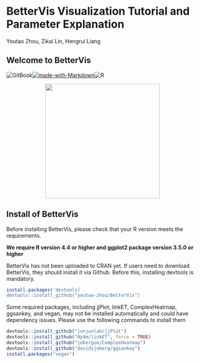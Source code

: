 # BetterVis Visualization Tutorial and Parameter Explanation

Youtao Zhou, Zikai Lin, Hengrui Liang



## Welcome to BetterVis



![GitBook](https://img.shields.io/badge/GitBook-%23000000.svg?style=for-the-badge&logo=gitbook&logoColor=white)[![made-with-Markdown](https://img.shields.io/badge/Made%20with-Markdown-1f425f.svg)](http://commonmark.org)![R](https://img.shields.io/badge/r-%23276DC3.svg?style=for-the-badge&logo=r&logoColor=white)


 
<p align="center">
  <img src="https://raw.githubusercontent.com/youtao-zhou/BetterVis_Helper/main/Figure/Logo6.png" width="300"/>
</p>




## Install of BetterVis

Before installing BetterVis, please check that your R version meets the requirements.

**We require R version 4.4 or higher and ggplot2 package version 3.5.0 or higher**



BetterVis has not been uploaded to CRAN yet. If users need to download BetterVis, they should install it via Github. Before this, installing devtools is mandatory.

```R
install.packages('devtools)
devtools::install_github("youtao-zhou/BetterVis")
```



Some required packages, including jjPlot, linkET, ComplexHeatmap, ggsankey, and vegan, may not be installed automatically and could have dependency issues. Please use the following commands to install them

```R
devtools::install_github("junjunlab/jjPlot")
devtools::install_github("Hy4m/linkET", force = TRUE)
devtools::install_github("jokergoo/ComplexHeatmap")
devtools::install_github("davidsjoberg/ggsankey")
install.packages("vegan")
```


